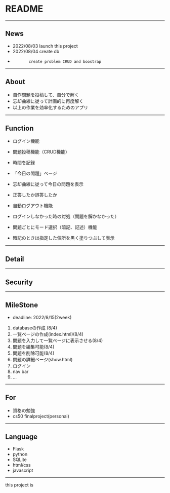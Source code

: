 # README
---
## News
- 2022/08/03 launch this project
- 2022/08/04 create db
-            create problem CRUD and boostrap

---
## About

- 自作問題を投稿して、自分で解く
- 忘却曲線に従って計画的に再度解く
- 以上の作業を効率化するためのアプリ


---
## Function

- ログイン機能
- 問題投稿機能（CRUD機能）
- 時間を記録
- 「今日の問題」ページ
- 忘却曲線に従って今日の問題を表示
- 正答したか誤答したか
- 自動ログアウト機能

- ログインしなかった時の対処（問題を解かなかった）


- 問題ごとにモード選択（暗記、記述）機能
- 暗記のときは指定した個所を黒く塗りつぶして表示


---
## Detail

---
## Security

---
## MileStone
- deadline: 2022/8/15(2week)

1. databaseの作成 (8/4)
1. 一覧ページの作成(index.html)(8/4)
1. 問題を入力して一覧ページに表示させる(8/4)
1. 問題を編集可能(8/4)
1. 問題を削除可能(8/4)
1. 問題の詳細ページ(show.html)
1. ログイン
1. nav bar
1. ...


---
## For

- 資格の勉強
- cs50 finalproject(personal)


---
## Language

- Flask
- python
- SQLite
- html/css
- javascript


---
this project is 
